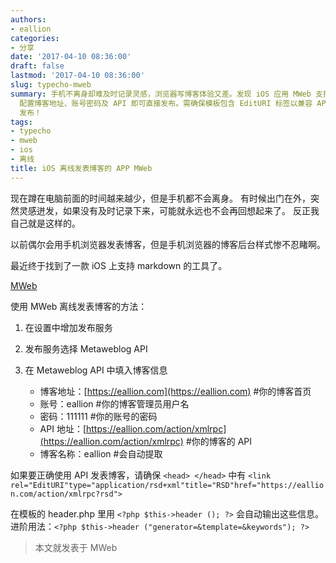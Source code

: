 ```yaml
---
authors:
- eallion
categories:
- 分享
date: '2017-04-10 08:36:00'
draft: false
lastmod: '2017-04-10 08:36:00'
slug: typecho-mweb
summary: 手机不离身却难及时记录灵感，浏览器写博客体验又差。发现 iOS 应用 MWeb 支持 Markdown 离线写作，通过 Metaweblog API
  配置博客地址、账号密码及 API 即可直接发布。需确保模板包含 EditURI 标签以兼容 API 调用，进阶用法可自定义 header 输出。此篇正是用 MWeb
  发布！
tags:
- typecho
- mweb
- ios
- 离线
title: iOS 离线发表博客的 APP MWeb
---
```

现在蹲在电脑前面的时间越来越少，但是手机都不会离身。
有时候出门在外，突然灵感迸发，如果没有及时记录下来，可能就永远也不会再回想起来了。
反正我自己就是这样的。

以前偶尔会用手机浏览器发表博客，但是手机浏览器的博客后台样式惨不忍睹啊。

最近终于找到了一款 iOS 上支持 markdown 的工具了。

[MWeb](http://zh.mweb.im/)

使用 MWeb 离线发表博客的方法：

 1. 在设置中增加发布服务
 2. 发布服务选择 Metaweblog API
 3. 在 Metaweblog API 中填入博客信息

     - 博客地址：[https://eallion.com](https://eallion.com) #你的博客首页
     - 账号：eallion #你的博客管理员用户名
     - 密码：111111 #你的账号的密码
     - API 地址：[https://eallion.com/action/xmlrpc](https://eallion.com/action/xmlrpc) #你的博客的 API
     - 博客名称：eallion #会自动提取

如果要正确使用 API 发表博客，请确保 `<head> </head>` 中有
`<link rel="EditURI"type="application/rsd+xml"title="RSD"href="https://eallion.com/action/xmlrpc?rsd">`

在模板的 header.php 里用 `<?php $this->header (); ?>` 会自动输出这些信息。
进阶用法：`<?php $this->header ("generator=&template=&keywords"); ?>`

> 本文就发表于 MWeb